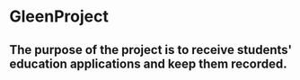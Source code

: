 # GleenProject
## The purpose of the project is to receive students' education applications and keep them recorded.
